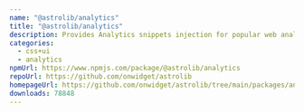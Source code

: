 ```yaml
---
name: "@astrolib/analytics"
title: "@astrolib/analytics"
description: Provides Analytics snippets injection for popular web analytics tools
categories:
  - css+ui
  - analytics
npmUrl: https://www.npmjs.com/package/@astrolib/analytics
repoUrl: https://github.com/onwidget/astrolib
homepageUrl: https://github.com/onwidget/astrolib/tree/main/packages/analytics
downloads: 78848
---
```

